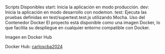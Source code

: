 
Scripts Disponibles
start: Inicia la aplicación en modo producción.
dev: Inicia la aplicación en modo desarrollo con nodemon.
test: Ejecuta las pruebas definidas en test/supertest.test.js utilizando Mocha.
Uso del Contenedor Docker
El proyecto está disponible como una imagen Docker, lo que facilita su despliegue en cualquier entorno compatible con Docker.

Imagen en Docker Hub

Docker Hub: [carloscba2024](https://hub.docker.com/u/carloscba2024)
